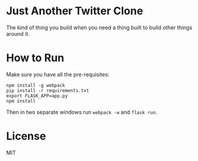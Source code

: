 Just Another Twitter Clone
=====

The kind of thing you build when you need a thing built to build other things around it.

How to Run
======

Make sure you have all the pre-requisites:

```
npm install -g webpack
pip install -r requirements.txt
export FLASK_APP=app.py
npm install
```

Then in two separate windows run `webpack -w` and  `flask run`.

License
=======
MIT
